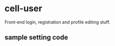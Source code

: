 cell-user
=========

Front-end login, registration and profile editing stuff.


## sample setting code